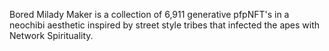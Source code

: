 Bored Milady Maker is a collection of 6,911 generative pfpNFT's in a neochibi aesthetic inspired by street style tribes that infected the apes with Network Spirituality.